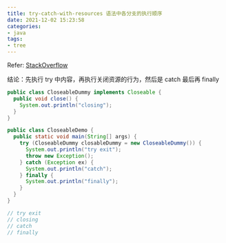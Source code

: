 ```yaml
---
title: try-catch-with-resources 语法中各分支的执行顺序
date: 2021-12-02 15:23:58
categories:
- java
tags:
- tree
---
```


Refer: [StackOverflow](https://stackoverflow.com/questions/24129088/are-resources-closed-before-or-after-the-finally)

结论：先执行 try 中内容，再执行关闭资源的行为，然后是 catch 最后再 finally

```java
public class CloseableDummy implements Closeable {
  public void close() {
    System.out.println("closing");
  }
}

public class CloseableDemo {
  public static void main(String[] args) {
    try (CloseableDummy closableDummy = new CloseableDummy()) {
      System.out.println("try exit");
      throw new Exception();
    } catch (Exception ex) {
      System.out.println("catch");
    } finally {
      System.out.println("finally");
    }
  }
}

// try exit
// closing
// catch
// finally
```